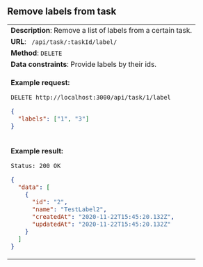 ## Remove labels from task

<table>
    <tr><td> <b>Description</b>: Remove a list of labels from a certain task. </td></tr>
    <tr><td> <b>URL</b>: <code> /api/task/:taskId/label/ </code> </td></tr>
    <tr><td> <b>Method</b>: <code>DELETE</code> </td></tr>
    <tr><td> <b>Data constraints</b>: Provide labels by their ids. </td></tr>
<tr><td>

**Example request:**

`DELETE http://localhost:3000/api/task/1/label`

```json
{
  "labels": ["1", "3"]
}
```

</td></tr>
<tr><td>

**Example result:**

`Status: 200 OK`

```json
{
  "data": [
    {
      "id": "2",
      "name": "TestLabel2",
      "createdAt": "2020-11-22T15:45:20.132Z",
      "updatedAt": "2020-11-22T15:45:20.132Z"
    }
  ]
}
```

</td></tr>
</table>
